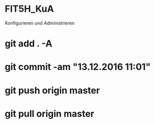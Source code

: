 # FIT5H_KuA
Konfigurieren und Administrieren
# git add . -A
# git commit -am "13.12.2016 11:01"
# git push origin master
# git pull origin master

